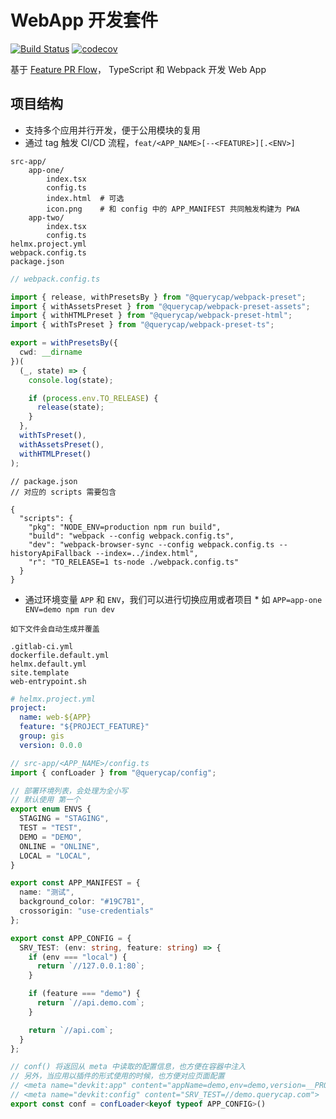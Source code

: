 # WebApp 开发套件


[![Build Status](https://img.shields.io/travis/querycap/devkit.svg?style=flat-square)](https://travis-ci.org/querycap/devkit)
[![codecov](https://codecov.io/gh/querycap/devkit/branch/master/graph/badge.svg)](https://codecov.io/gh/querycap/devkit)


基于 [Feature PR Flow](https://github.com/querycap/feature-pr-flow)，
TypeScript 和 Webpack 开发 Web App

## 项目结构

* 支持多个应用并行开发，便于公用模块的复用
* 通过 tag 触发 CI/CD 流程，`feat/<APP_NAME>[--<FEATURE>][.<ENV>]`

```
src-app/
    app-one/
        index.tsx
        config.ts
        index.html  # 可选
        icon.png    # 和 config 中的 APP_MANIFEST 共同触发构建为 PWA
    app-two/
        index.tsx
        config.ts     
helmx.project.yml
webpack.config.ts
package.json
```

```typescript
// webpack.config.ts

import { release, withPresetsBy } from "@querycap/webpack-preset";
import { withAssetsPreset } from "@querycap/webpack-preset-assets";
import { withHTMLPreset } from "@querycap/webpack-preset-html";
import { withTsPreset } from "@querycap/webpack-preset-ts";

export = withPresetsBy({
  cwd: __dirname
})(
  (_, state) => {
    console.log(state);

    if (process.env.TO_RELEASE) {
      release(state);
    }
  },
  withTsPreset(),
  withAssetsPreset(),
  withHTMLPreset()
);
```

```json5
// package.json 
// 对应的 scripts 需要包含

{
  "scripts": {
    "pkg": "NODE_ENV=production npm run build",
    "build": "webpack --config webpack.config.ts",
    "dev": "webpack-browser-sync --config webpack.config.ts --historyApiFallback --index=../index.html",
    "r": "TO_RELEASE=1 ts-node ./webpack.config.ts"
  }
}
```

* 通过环境变量 `APP` 和 `ENV`，我们可以进行切换应用或者项目 * 
如 `APP=app-one ENV=demo npm run dev`

```
如下文件会自动生成并覆盖

.gitlab-ci.yml
dockerfile.default.yml
helmx.default.yml
site.template
web-entrypoint.sh
```

```yaml
# helmx.project.yml
project:
  name: web-${APP}
  feature: "${PROJECT_FEATURE}"
  group: gis
  version: 0.0.0
```

```typescript
// src-app/<APP_NAME>/config.ts
import { confLoader } from "@querycap/config";

// 部署环境列表，会处理为全小写
// 默认使用 第一个
export enum ENVS {
  STAGING = "STAGING",
  TEST = "TEST",
  DEMO = "DEMO",
  ONLINE = "ONLINE",
  LOCAL = "LOCAL",
}

export const APP_MANIFEST = {
  name: "测试",
  background_color: "#19C7B1",
  crossorigin: "use-credentials"
};

export const APP_CONFIG = {
  SRV_TEST: (env: string, feature: string) => {
    if (env === "local") {
      return `//127.0.0.1:80`;
    }

    if (feature === "demo") {
      return `//api.demo.com`;
    }

    return `//api.com`;
  }
};

// conf() 将返回从 meta 中读取的配置信息，也方便在容器中注入
// 另外，当应用以插件的形式使用的时候，也方便对应页面配置
// <meta name="devkit:app" content="appName=demo,env=demo,version=__PROJECT_VERSION__">
// <meta name="devkit:config" content="SRV_TEST=//demo.querycap.com">
export const conf = confLoader<keyof typeof APP_CONFIG>()
```